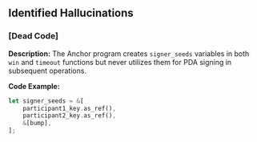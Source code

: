 ## Identified Hallucinations

### [Dead Code]
**Description:** 
The Anchor program creates `signer_seeds` variables in both `win` and `timeout` functions but never utilizes them for PDA signing in subsequent operations.

**Code Example:**
```rust
let signer_seeds = &[
    participant1_key.as_ref(),
    participant2_key.as_ref(),
    &[bump],
];

